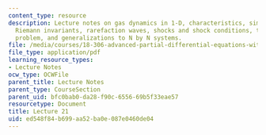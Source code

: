 ```yaml
---
content_type: resource
description: Lecture notes on gas dynamics in 1-D, characteristics, simple waves,
  Riemann invariants, rarefaction waves, shocks and shock conditions, the Riemann
  problem, and generalizations to N by N systems.
file: /media/courses/18-306-advanced-partial-differential-equations-with-applications-fall-2009/ed548f84b699aa52ba0e087e0460de04_MIT18_306f09_lec21.pdf
file_type: application/pdf
learning_resource_types:
- Lecture Notes
ocw_type: OCWFile
parent_title: Lecture Notes
parent_type: CourseSection
parent_uid: bfc0bab0-da28-f90c-6556-69b5f33eae57
resourcetype: Document
title: Lecture 21
uid: ed548f84-b699-aa52-ba0e-087e0460de04
---
```

